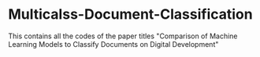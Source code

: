 # Multicalss-Document-Classification
This contains all the codes of the paper titles "Comparison of Machine Learning Models to Classify Documents on Digital Development"
